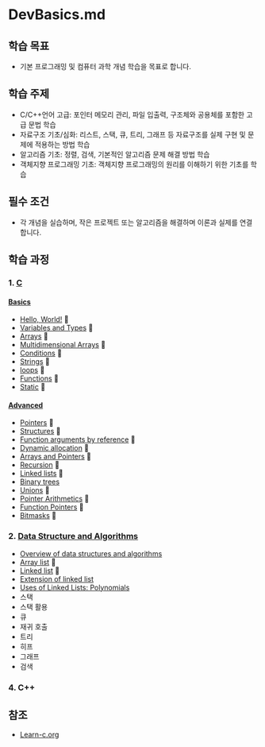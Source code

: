 # DevBasics.md

## 학습 목표
- 기본 프로그래밍 및 컴퓨터 과학 개념 학습을 목표로 합니다.

## 학습 주제
- C/C++언어 고급: 포인터 메모리 관리, 파일 입출력, 구조체와 공용체를 포함한 고급 문법 학습
- 자료구조 기초/심화: 리스트, 스택, 큐, 트리, 그래프 등 자료구조를 실제 구현 및 문제에 적용하는 방법 학습
- 알고리즘 기초: 정렬, 검색, 기본적인 알고리즘 문제 해결 방법 학습
- 객체지향 프로그래밍 기초: 객체지향 프로그래밍의 원리를 이해하기 위한 기초를 학습


## 필수 조건
- 각 개념을 실습하며, 작은 프로젝트 또는 알고리즘을 해결하며 이론과 실제를 연결합니다.

## 학습 과정
### 1. [C](C_language)
#### [Basics](C_language/1_Basics)
- [Hello, World!](C_language/1_Basics/1_Hello_C) 📌 
- [Variables and Types](C_language/1_Basics/2_VariablesNTypes_C) 📌 
- [Arrays](C_language/1_Basics/3_Arrays_C) 📌 
- [Multidimensional Arrays](C_language/1_Basics/4_MultidimensionalArrays_C) 📌 
- [Conditions](C_language/1_Basics/5_Conditions_C) 📌 
- [Strings](C_language/1_Basics/6_Strings_C) 📌 
- [loops](C_language/1_Basics/7_Loops_C) 📌 
- [Functions](C_language/1_Basics/8_Functions_C) 📌 
- [Static](C_language/1_Basics/9_Static_C) 📌 
#### [Advanced](C_language/2_Advanced)
- [Pointers](C_language/2_Advanced/1_Pointers_C) 📌 
- [Structures](C_language/2_Advanced/2_Structures_C) 📌 
- [Function arguments by reference](C_language/2_Advanced/3_Function_arguments_by_reference_C) 📌 
- [Dynamic allocation](C_language/2_Advanced/4_Dynamic_allocation_C) 📌 
- [Arrays and Pointers](C_language/2_Advanced/5_ArrayNPointers_C) 📌 
- [Recursion](C_language/2_Advanced/6_Recursion_C) 📌 
- [Linked lists](C_language/2_Advanced/7_LinkedLists_C) 📌 
- [Binary trees](C_language/2_Advanced/8_Binary_trees_C)
- [Unions](C_language/2_Advanced/9_Unions_C) 📌
- [Pointer Arithmetics](C_language/2_Advanced/10_Pointer_Arithmetics_C) 📌
- [Function Pointers](C_language/2_Advanced/11_Function_Pointers_C) 📌
- [Bitmasks](C_language/2_Advanced/12_Bitmasks) 📌

### 2. [Data Structure and Algorithms](DSNA)
- [Overview of data structures and algorithms](DSNA/Data_structure_Algorithms.md)
- [Array list](DSNA/1_ArrayList) 📌
- [Linked list](DSNA/2_LinkedList) 📌
- [Extension of linked list](DSNA/3_LinkedList_Expansion)
- [Uses of Linked Lists: Polynomials](DSNA/4_LinkedList_Polynomial)
- 스택
- 스택 활용
- 큐
- 재귀 호출
- 트리
- 히프
- 그래프
- 검색

### 4. C++

## 참조
* [Learn-c.org](https://www.learn-c.org/)

